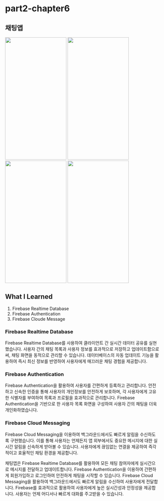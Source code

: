 # part2-chapter6

## 채팅앱

<img src="https://github.com/soommmin/part2-chapter6/assets/150005268/2c1d7eec-5550-483e-a9aa-34033e4e38e2" width="200" height="400"/>
<img src="https://github.com/soommmin/part2-chapter6/assets/150005268/5be01e09-c12d-4ab9-9966-9ff9139168c8" width="200" height="400"/>
<img src="https://github.com/soommmin/part2-chapter6/assets/150005268/5e18aa19-cc19-4549-bed2-e7fa96912318" width="200" height="400"/>
<img src="https://github.com/soommmin/part2-chapter6/assets/150005268/77d0d47a-50ec-45cd-8539-876981716dab" width="200" height="400"/>

## What I Learned
1. Firebase Realtime Database
2. Firebase Authentication
3. Firebase Cloude Message


### Firebase Realtime Database
Firebase Realtime Database를 사용하여 클라이언트 간 실시간 데이터 공유를 실현했습니다. 사용자 간의 채팅 목록과 사용자 정보를 효과적으로 저장하고 업데이트함으로써, 채팅 화면을 동적으로 관리할 수 있습니다. 데이터베이스의 자동 업데이트 기능을 활용하여 즉시 최신 정보를 반영하여 사용자에게 매끄러운 채팅 경험을 제공합니다.

### Firebase Authentication
Firebase Authentication을 활용하여 사용자를 간편하게 등록하고 관리합니다. 안전하고 신속한 인증을 통해 사용자의 개인정보를 안전하게 보호하며, 각 사용자에게 고유한 식별자를 부여하여 목록과 프로필을 효과적으로 관리합니다. Firebase Authentication을 기반으로 한 사용자 목록 화면을 구성하여 사용자 간의 채팅을 더욱 개인화하였습니다.

### Firebase Cloud Messaging
Firebase Cloud Messaging을 이용하여 백그라운드에서도 빠르게 알림을 수신하도록 구현했습니다. 이를 통해 사용자는 언제든지 앱 외부에서도 중요한 메시지에 대한 실시간 알림을 신속하게 받아볼 수 있습니다. 사용자에게 끊임없는 연결을 제공하여 즉각적이고 효율적인 채팅 환경을 제공합니다.


채팅앱은 Firebase Realtime Database를 활용하여 모든 채팅 참여자에게 실시간으로 메시지를 전달하고 업데이트합니다.
Firebase Authentication을 이용하여 간편하게 회원가입하고 로그인하여 안전하게 채팅을 시작할 수 있습니다.
Firebase Cloud Messaging을 활용하여 백그라운드에서도 빠르게 알림을 수신하여 사용자에게 전달합니다.
Firebase를 효과적으로 활용하여 사용자에게 높은 실시간성과 안정성을 제공합니다. 사용자는 언제 어디서나 빠르게 대화를 주고받을 수 있습니다.
